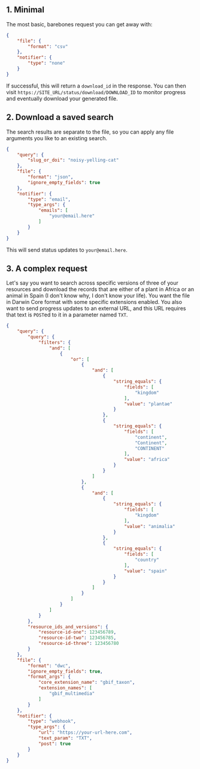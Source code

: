 ## 1. Minimal

The most basic, barebones request you can get away with:

```json
{
    "file": {
        "format": "csv"
    },
    "notifier": {
        "type": "none"
    }
}
```

If successful, this will return a `download_id` in the response. You can then
visit `https://SITE_URL/status/download/DOWNLOAD_ID` to monitor progress and eventually
download your generated file.

## 2. Download a saved search

The search results are separate to the file, so you can apply any file arguments you
like to an existing search.

```json
{
    "query": {
        "slug_or_doi": "noisy-yelling-cat"
    },
    "file": {
        "format": "json",
        "ignore_empty_fields": true
    },
    "notifier": {
        "type": "email",
        "type_args": {
            "emails": [
                "your@email.here"
            ]
        }
    }
}
```

This will send status updates to `your@email.here`.

## 3. A complex request

Let's say you want to search across specific versions of three of your resources and
download the records that are either of a plant in Africa or an animal in Spain (I don't
know why, I don't know your life). You want the file in Darwin Core format with some
specific extensions enabled. You also want to send progress updates to an external URL,
and this URL requires that text is `POST`ed to it in a parameter named `TXT`.

```json
{
    "query": {
        "query": {
            "filters": {
                "and": [
                    {
                        "or": [
                            {
                                "and": [
                                    {
                                        "string_equals": {
                                            "fields": [
                                                "kingdom"
                                            ],
                                            "value": "plantae"
                                        }
                                    },
                                    {
                                        "string_equals": {
                                            "fields": [
                                                "continent",
                                                "Continent",
                                                "CONTINENT"
                                            ],
                                            "value": "africa"
                                        }
                                    }
                                ]
                            },
                            {
                                "and": [
                                    {
                                        "string_equals": {
                                            "fields": [
                                                "kingdom"
                                            ],
                                            "value": "animalia"
                                        }
                                    },
                                    {
                                        "string_equals": {
                                            "fields": [
                                                "country"
                                            ],
                                            "value": "spain"
                                        }
                                    }
                                ]
                            }
                        ]
                    }
                ]
            }
        },
        "resource_ids_and_versions": {
            "resource-id-one": 123456789,
            "resource-id-two": 123456785,
            "resource-id-three": 123456780
        }
    },
    "file": {
        "format": "dwc",
        "ignore_empty_fields": true,
        "format_args": {
            "core_extension_name": "gbif_taxon",
            "extension_names": [
                "gbif_multimedia"
            ]
        }
    },
    "notifier": {
        "type": "webhook",
        "type_args": {
            "url": "https://your-url-here.com",
            "text_param": "TXT",
            "post": true
        }
    }
}
```
